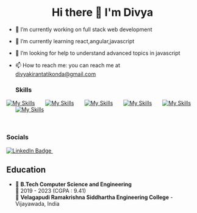<h1 align='center'>
  Hi there 👋 I'm Divya 
</h1>



- 🔭 I’m currently working on full stack web development
- 🌱 I’m currently learning react,angular,javascript
- 🤔 I’m looking for help to understand advanced topics in javascript
- 📫 How to reach me: you can reach me at divyakirantatikonda@gmail.com

  ### Skills

[![My Skills](https://skillicons.dev/icons?i=html,css)](https://skillicons.dev) &nbsp;&nbsp;&nbsp;&nbsp;&nbsp; [![My Skills](https://skillicons.dev/icons?i=js)](https://skillicons.dev) &nbsp;&nbsp;&nbsp;&nbsp;&nbsp; [![My Skills](https://skillicons.dev/icons?i=react,redux)](https://skillicons.dev) &nbsp;&nbsp;&nbsp;&nbsp;&nbsp;  [![My Skills](https://skillicons.dev/icons?i=angular,python,java,cpp)](https://skillicons.dev) &nbsp;&nbsp;&nbsp;&nbsp;&nbsp; [![My Skills](https://skillicons.dev/icons?i=tailwind)](https://skillicons.dev) &nbsp;&nbsp;&nbsp;&nbsp;&nbsp; [![My Skills](https://skillicons.dev/icons?i=firebase,git)](https://skillicons.dev)  &nbsp;&nbsp;&nbsp;&nbsp;&nbsp;

<br/>

### Socials

<div id="badges">
  <a href="https://www.linkedin.com/in/divya-kiran-tatikonda-84a962222/">
    <img src="https://img.shields.io/badge/LinkedIn-blue?style=for-the-badge&logo=linkedin&logoColor=white" alt="LinkedIn Badge"/>
  </a> &nbsp;&nbsp;&nbsp;&nbsp;&nbsp;

## Education

- 📖 **B.Tech Computer Science and Engineering**\
📆 2019 - 2023 (CGPA : 9.41)\
📍 **Velagapudi Ramakrishna Siddhartha Engineering College** - Vijayawada, India



